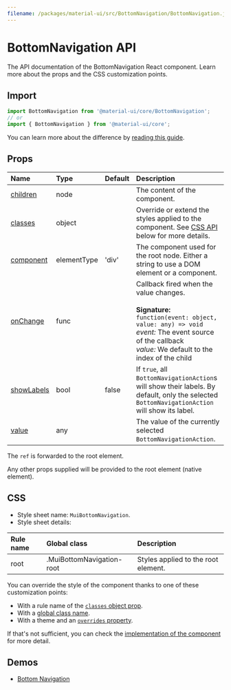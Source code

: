 ```yaml
---
filename: /packages/material-ui/src/BottomNavigation/BottomNavigation.js
---
```


<!--- This documentation is automatically generated, do not try to edit it. -->

# BottomNavigation API

<p class="description">The API documentation of the BottomNavigation React component. Learn more about the props and the CSS customization points.</p>

## Import

```js
import BottomNavigation from '@material-ui/core/BottomNavigation';
// or
import { BottomNavigation } from '@material-ui/core';
```

You can learn more about the difference by [reading this guide](/guides/minimizing-bundle-size/).



## Props

| Name | Type | Default | Description |
|:-----|:-----|:--------|:------------|
| <a class="anchor-link" id="props--children"></a><a href="#props--children" class="prop-name">children</a> | <span class="prop-type">node</span> |  | The content of the component. |
| <a class="anchor-link" id="props--classes"></a><a href="#props--classes" class="prop-name">classes</a> | <span class="prop-type">object</span> |  | Override or extend the styles applied to the component. See [CSS API](#css) below for more details. |
| <a class="anchor-link" id="props--component"></a><a href="#props--component" class="prop-name">component</a> | <span class="prop-type">elementType</span> | <span class="prop-default">'div'</span> | The component used for the root node. Either a string to use a DOM element or a component. |
| <a class="anchor-link" id="props--onChange"></a><a href="#props--onChange" class="prop-name">onChange</a> | <span class="prop-type">func</span> |  | Callback fired when the value changes.<br><br>**Signature:**<br>`function(event: object, value: any) => void`<br>*event:* The event source of the callback<br>*value:* We default to the index of the child |
| <a class="anchor-link" id="props--showLabels"></a><a href="#props--showLabels" class="prop-name">showLabels</a> | <span class="prop-type">bool</span> | <span class="prop-default">false</span> | If `true`, all `BottomNavigationAction`s will show their labels. By default, only the selected `BottomNavigationAction` will show its label. |
| <a class="anchor-link" id="props--value"></a><a href="#props--value" class="prop-name">value</a> | <span class="prop-type">any</span> |  | The value of the currently selected `BottomNavigationAction`. |

The `ref` is forwarded to the root element.

Any other props supplied will be provided to the root element (native element).

## CSS

- Style sheet name: `MuiBottomNavigation`.
- Style sheet details:

| Rule name | Global class | Description |
|:-----|:-------------|:------------|
| <span class="prop-name">root</span> | <span class="prop-name">.MuiBottomNavigation-root</span> | Styles applied to the root element.

You can override the style of the component thanks to one of these customization points:

- With a rule name of the [`classes` object prop](/customization/components/#overriding-styles-with-classes).
- With a [global class name](/customization/components/#overriding-styles-with-global-class-names).
- With a theme and an [`overrides` property](/customization/globals/#css).

If that's not sufficient, you can check the [implementation of the component](https://github.com/mui-org/material-ui/blob/master/packages/material-ui/src/BottomNavigation/BottomNavigation.js) for more detail.

## Demos

- [Bottom Navigation](/components/bottom-navigation/)

